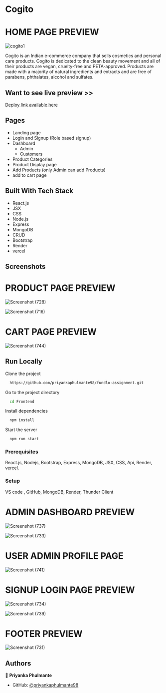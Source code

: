 # Cogito 

# HOME PAGE PREVIEW

![cogito1](https://user-images.githubusercontent.com/103947245/224358113-3e891ea2-27eb-42ed-96da-83c7d34eec88.png)


Cogito is an Indian e-commerce company that sells cosmetics and personal care products. Cogito is dedicated to the clean beauty movement and all of their products are vegan, cruelty-free and PETA-approved. Products are made with a majority of natural ingredients and extracts and are free of parabens, phthalates, alcohol and sulfates.


## Want to see live preview >>

[Deploy link available here](https://frontend-priyankaphulmante98.vercel.app/)


## Pages
- Landing page
- Login and Signup (Role based signup)
- Dashboard
   - Admin
   - Customers
- Product Categories
- Product Display page
- Add Products (only Admin can add Products)
- add to cart page


## Built With Tech Stack

- React.js
- JSX
- CSS
- Node.js
- Express 
- MongoDB
- CRUD
- Bootstrap
- Render
- vercel

## Screenshots

# PRODUCT PAGE PREVIEW


![Screenshot (728)](https://user-images.githubusercontent.com/103947245/224364891-9e19bff3-bd7b-4d22-8d98-75a8b7b51855.png)

![Screenshot (716)](https://user-images.githubusercontent.com/103947245/224364949-88057bd7-8cf9-464a-ac95-000d11eb7238.png)

# CART PAGE PREVIEW 

![Screenshot (744)](https://user-images.githubusercontent.com/103947245/224360561-99915b1f-192e-4b58-83f5-7332f11e0764.png)




## Run Locally

Clone the project

```bash
  https://github.com/priyankaphulmante98/fundlo-assignment.git
```

Go to the project directory

```bash
  cd Frontend
```

Install dependencies

```bash
  npm install
```

Start the server

```bash
  npm run start
```

### Prerequisites
React.js, Nodejs, Bootstrap, Express, MongoDB, JSX, CSS, Api, Render, vercel.

### Setup
VS code , GitHub, MongoDB, Render, Thunder Client

# ADMIN  DASHBOARD PREVIEW
![Screenshot (737)](https://user-images.githubusercontent.com/103947245/224365435-431dc710-4340-4be0-8361-bd2c5ff6aa69.png)

![Screenshot (733)](https://user-images.githubusercontent.com/103947245/224365502-498eee68-ce47-46e3-8a14-42130399ae4b.png)


# USER ADMIN PROFILE PAGE 

![Screenshot (741)](https://user-images.githubusercontent.com/103947245/224361031-fde5185b-b616-4bf1-8fac-a1b5d5f76418.png)

# SIGNUP LOGIN PAGE PREVIEW


![Screenshot (734)](https://user-images.githubusercontent.com/103947245/224361368-53a20b89-d2f1-421a-b059-1f9367d93a82.png)


![Screenshot (739)](https://user-images.githubusercontent.com/103947245/224361208-7770c753-6020-4110-b833-b2f83411a1f4.png)

# FOOTER PREVIEW

![Screenshot (731)](https://user-images.githubusercontent.com/103947245/224358436-a92dc707-667d-46f6-acc0-40af5f789c93.png)

## Authors


👤 **Priyanka Phulmante**

- GitHub: [@priyankaphulmante98](https://github.com/priyankaphulmante98)

